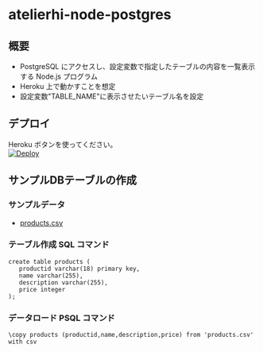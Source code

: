 # atelierhi-node-postgres

## 概要
- PostgreSQL にアクセスし、設定変数で指定したテーブルの内容を一覧表示する Node.js プログラム
- Heroku 上で動かすことを想定
- 設定変数"TABLE_NAME"に表示させたいテーブル名を設定

## デプロイ
Heroku ボタンを使ってください。  
[![Deploy](https://www.herokucdn.com/deploy/button.png)](https://heroku.com/deploy)

## サンプルDBテーブルの作成
### サンプルデータ
- [products.csv](https://github.com/hinabasfdc/atelierhi-node-postgres/blob/master/products.csv)
### テーブル作成 SQL コマンド
```
create table products (
   productid varchar(18) primary key,
   name varchar(255),
   description varchar(255),
   price integer
);
```
### データロード PSQL コマンド
```
\copy products (productid,name,description,price) from 'products.csv' with csv
```